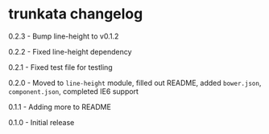 # trunkata changelog

0.2.3 - Bump line-height to v0.1.2

0.2.2 - Fixed line-height dependency

0.2.1 - Fixed test file for testling

0.2.0 - Moved to `line-height` module, filled out README, added `bower.json`, `component.json`, completed IE6 support

0.1.1 - Adding more to README

0.1.0 - Initial release
